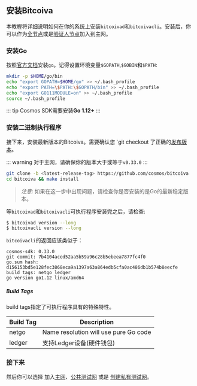 ## 安装Bitcoiva

本教程将详细说明如何在你的系统上安装`bitcoivad`和`bitcoivacli`。安装后，你可以作为[全节点](./join-mainnet.md)或是[验证人节点](./validators/validator-setup.md)加入到主网。

### 安装Go

按照[官方文档](https://golang.org/doc/install)安装`go`。记得设置环境变量`$GOPATH`,`$GOBIN`和`$PATH`:

```bash
mkdir -p $HOME/go/bin
echo "export GOPATH=$HOME/go" >> ~/.bash_profile
echo "export PATH=\$PATH:\$GOPATH/bin" >> ~/.bash_profile
echo "export GO111MODULE=on" >> ~/.bash_profile
source ~/.bash_profile
```

::: tip
Cosmos SDK需要安装**Go 1.12+**
:::

### 安装二进制执行程序

接下来，安装最新版本的Bitcoiva。需要确认您 `git checkout 了正确的[发布版本](https://github.com/osiz-blockchainapp/bitcoiva-sdk/releases)。

::: warning
对于主网，请确保你的版本大于或等于`v0.33.0`
:::

```bash
git clone -b <latest-release-tag> https://github.com/cosmos/bitcoiva
cd bitcoiva && make install
```

> *注意*: 如果在这一步中出现问题，请检查你是否安装的是Go的最新稳定版本。

等`bitcoivad`和`bitcoivacli`可执行程序安装完之后，请检查:

```bash
$ bitcoivad version --long
$ bitcoivacli version --long
```

`bitcoivacli`的返回应该类似于：

```
cosmos-sdk: 0.33.0
git commit: 7b4104aced52aa5b59a96c28b5ebeea7877fc4f0
go.sum hash: d156153bd5e128fec3868eca9a1397a63a864edb5cfa0ac486db1b574b8eecfe
build tags: netgo ledger
go version go1.12 linux/amd64
```

##### Build Tags

build tags指定了可执行程序具有的特殊特性。

| Build Tag | Description                                     |
| --------- | ----------------------------------------------- |
| netgo     | Name resolution will use pure Go code           |
| ledger    | 支持Ledger设备(硬件钱包) |

### 接下来
然后你可以选择 加入[主网](./join-mainnet.md)、[公共测试网](./join-testnet.md) 或是 [创建私有测试网](./deploy-testnet.md)。
